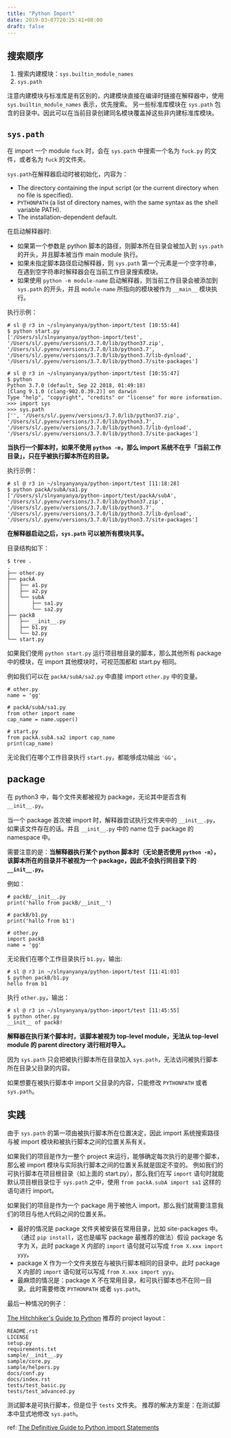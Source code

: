 ```yaml
---
title: "Python Import"
date: 2019-03-07T20:25:41+08:00
draft: false
---
```


## 搜索顺序

1. 搜索内建模块：`sys.builtin_module_names`
2. `sys.path`

注意内建模块与标准库是有区别的，内建模块直接在编译时链接在解释器中，使用 `sys.builtin_module_names` 表示，优先搜索。
另一些标准库模块在 `sys.path` 包含的目录中。因此可以在当前目录创建同名模块覆盖掉这些非内建标准库模块。

## `sys.path`

在 import 一个 module `fuck` 时，会在 `sys.path` 中搜索一个名为 `fuck.py` 的文件，或者名为 `fuck` 的文件夹。

`sys.path`在解释器启动时被初始化，内容为：

- The directory containing the input script (or the current directory when no file is specified).
- `PYTHONPATH` (a list of directory names, with the same syntax as the shell variable PATH).
- The installation-dependent default.

在启动解释器时:

- 如果第一个参数是 python 脚本的路径，则脚本所在目录会被加入到 `sys.path` 的开头，并且脚本被当作 main module 执行。
- 如果未指定脚本路径启动解释器，则 `sys.path` 第一个元素是一个空字符串，在遇到空字符串时解释器会在当前工作目录搜索模块。
- 如果使用 `python -m module-name` 启动解释器，则当前工作目录会被添加到 `sys.path` 的开头，并且 `module-name` 所指向的模块被作为 `__main__` 模块执行。

执行示例：
```
# sl @ r3 in ~/slnyanyanya/python-import/test [10:55:44]
$ python start.py
['/Users/sl/slnyanyanya/python-import/test',
'/Users/sl/.pyenv/versions/3.7.0/lib/python37.zip',
'/Users/sl/.pyenv/versions/3.7.0/lib/python3.7',
'/Users/sl/.pyenv/versions/3.7.0/lib/python3.7/lib-dynload',
'/Users/sl/.pyenv/versions/3.7.0/lib/python3.7/site-packages']

# sl @ r3 in ~/slnyanyanya/python-import/test [10:55:47]
$ python
Python 3.7.0 (default, Sep 22 2018, 01:49:18)
[Clang 9.1.0 (clang-902.0.39.2)] on darwin
Type "help", "copyright", "credits" or "license" for more information.
>>> import sys
>>> sys.path
['', '/Users/sl/.pyenv/versions/3.7.0/lib/python37.zip',
'/Users/sl/.pyenv/versions/3.7.0/lib/python3.7', 
'/Users/sl/.pyenv/versions/3.7.0/lib/python3.7/lib-dynload', 
'/Users/sl/.pyenv/versions/3.7.0/lib/python3.7/site-packages']
```

**当执行一个脚本时，如果不使用 `python -m`，那么 import 系统不在乎「当前工作目录」，只在乎被执行脚本所在的目录。**

执行示例：

```
# sl @ r3 in ~/slnyanyanya/python-import/test [11:18:28]
$ python packA/subA/sa1.py
['/Users/sl/slnyanyanya/python-import/test/packA/subA', 
'/Users/sl/.pyenv/versions/3.7.0/lib/python37.zip', 
'/Users/sl/.pyenv/versions/3.7.0/lib/python3.7', 
'/Users/sl/.pyenv/versions/3.7.0/lib/python3.7/lib-dynload', 
'/Users/sl/.pyenv/versions/3.7.0/lib/python3.7/site-packages']
```

**在解释器启动之后，`sys.path` 可以被所有模块共享。**

目录结构如下：

```
$ tree .
.
├── other.py
├── packA
│   ├── a1.py
│   ├── a2.py
│   └── subA
│       ├── sa1.py
│       └── sa2.py
├── packB
│   ├── __init__.py
│   ├── b1.py
│   └── b2.py
└── start.py
```

如果我们使用 `python start.py` 运行项目根目录的脚本，那么其他所有 package 中的模块，在 import 其他模块时，可视范围都和 start.py 相同。

例如我们可以在 `packA/subA/sa2.py` 中直接 import `other.py` 中的变量。

```
# other.py
name = 'gg'

# packA/subA/sa1.py
from other import name
cap_name = name.upper()

# start.py
from packA.subA.sa2 import cap_name
print(cap_name)
```

无论我们在哪个工作目录执行 `start.py`，都能够成功输出 `'GG'`。

## package

在 python3 中，每个文件夹都被视为 package，无论其中是否含有 `__init__.py`。

当一个 package 首次被 import 时，解释器尝试执行文件夹中的 `__init__.py`，如果该文件存在的话。并且 `__init__.py` 中的 name 位于 package 的 namespace 中。

需要注意的是：**当解释器执行某个 python 脚本时（无论是否使用 `python -m`），该脚本所在的目录并不被视为一个 package，因此不会执行同目录下的 `__init__.py`。**

例如：

```
# packB/__init__.py
print('hallo from packB/__init__')

# packB/b1.py
print('hallo from b1')

# other.py
import packB
name = 'gg'
```

无论我们在哪个工作目录执行 `b1.py`，输出:

```
# sl @ r3 in ~/slnyanyanya/python-import/test [11:41:03]
$ python packB/b1.py
hello from b1
```

执行 `other.py`，输出：

```
# sl @ r3 in ~/slnyanyanya/python-import/test [11:45:55]
$ python other.py
__init__ of packB!
```

**解释器在执行某个脚本时，该脚本被视为 top-level module，无法从 top-level module 的 parent directory 进行相对导入。**

因为 `sys.path` 只会把被执行脚本所在目录加入 `sys.path`，无法访问被执行脚本所在目录父目录的内容。

如果想要在被执行脚本中 import 父目录的内容，只能修改 `PYTHONPATH` 或者 `sys.path`。

## 实践

由于 `sys.path` 的第一项由被执行脚本所在位置决定，因此 import 系统搜索路径与被 import 模块和被执行脚本之间的位置关系有关。

如果我们的项目是作为一整个 project 来运行，能够确定每次执行的是哪个脚本，那么被 import 模块与实际执行脚本之间的位置关系就是固定不变的。
例如我们的可执行脚本在项目根目录（如上面的 start.py），那么我们在写 `import` 语句时就能默认项目根目录位于 `sys.path` 之中，使用 `from packA.subA import sa1` 这样的语句进行 import。

如果我们的项目是作为一个 package 用于被他人 import，那么我们就需要注意我们的项目与他人代码之间的位置关系。

- 最好的情况是 package 文件夹被安装在常用目录，比如 site-packages 中。（通过 `pip install`，这也是编写 package 最推荐的做法）假设 package 名字为 X，此时 package X 内部的 `import` 语句就可以写成 `from X.xxx import yyy`。
- package X 作为一个文件夹放在与被执行脚本相同的目录中。此时 package X 内部的 `import` 语句就可以写成 `from X.xxx import yyy`。
- 最麻烦的情况是：package X 不在常用目录，和可执行脚本也不在同一目录。此时需要修改 `PYTHONPATH` 或者 `sys.path`。

最后一种情况的例子：

[The Hitchhiker's Guide to Python](https://docs.python-guide.org/writing/structure/#test-suite)  推荐的 project layout：

```
README.rst
LICENSE
setup.py
requirements.txt
sample/__init__.py
sample/core.py
sample/helpers.py
docs/conf.py
docs/index.rst
tests/test_basic.py
tests/test_advanced.py
```

测试脚本是可执行脚本，但是位于 `tests` 文件夹。
推荐的解决方案是：在测试脚本中显式地修改 `sys.path`。

ref: [The Definitive Guide to Python import Statements](https://chrisyeh96.github.io/2017/08/08/definitive-guide-python-imports.html)